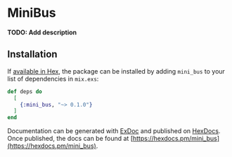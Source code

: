 # MiniBus

**TODO: Add description**

## Installation

If [available in Hex](https://hex.pm/docs/publish), the package can be installed
by adding `mini_bus` to your list of dependencies in `mix.exs`:

```elixir
def deps do
  [
    {:mini_bus, "~> 0.1.0"}
  ]
end
```

Documentation can be generated with [ExDoc](https://github.com/elixir-lang/ex_doc)
and published on [HexDocs](https://hexdocs.pm). Once published, the docs can
be found at [https://hexdocs.pm/mini_bus](https://hexdocs.pm/mini_bus).

